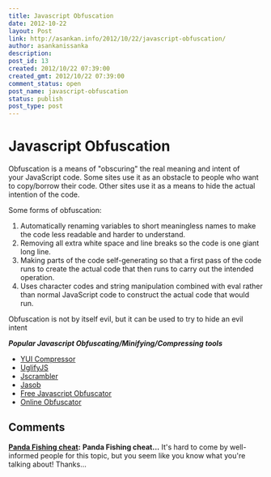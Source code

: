 ```yaml
---
title: Javascript Obfuscation
date: 2012-10-22
layout: Post
link: http://asankan.info/2012/10/22/javascript-obfuscation/
author: asankanissanka
description: 
post_id: 13
created: 2012/10/22 07:39:00
created_gmt: 2012/10/22 07:39:00
comment_status: open
post_name: javascript-obfuscation
status: publish
post_type: post
---
```


# Javascript Obfuscation

Obfuscation is a means of "obscuring" the real meaning and intent of your JavaScript code. Some sites use it as an obstacle to people who want to copy/borrow their code. Other sites use it as a means to hide the actual intention of the code.

Some forms of obfuscation:

  1. Automatically renaming variables to short meaningless names to make the code less readable and harder to understand.
  2. Removing all extra white space and line breaks so the code is one giant long line.
  3. Making parts of the code self-generating so that a first pass of the code runs to create the actual code that then runs to carry out the intended operation.
  4. Uses character codes and string manipulation combined with eval rather than normal JavaScript code to construct the actual code that would run.

Obfuscation is not by itself evil, but it can be used to try to hide an evil intent

  


**_Popular Javascript Obfuscating/Minifying/Compressing tools_**

  * [YUI Compressor](http://developer.yahoo.com/yui/compressor/)
  * [UglifyJS](https://github.com/mishoo/UglifyJS)
  * [Jscrambler](https://jscrambler.com/)
  * [Jasob](http://www.jasob.com/)
  * [Free Javascript Obfuscator](http://www.javascriptobfuscator.com/)
  * [Online Obfuscator](http://www.daftlogic.com/projects-online-javascript-obfuscator.htm)

## Comments

**[Panda Fishing cheat](#9 "2013-07-16 04:05:04"):** **Panda Fishing cheat...** It's hard to come by well-informed people for this topic, but you seem like you know what you're talking about! Thanks...

